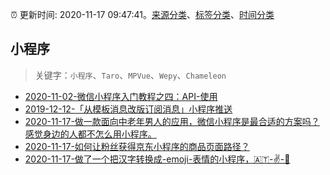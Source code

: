 :alarm_clock: 更新时间: 2020-11-17 09:47:41。[来源分类](../README.md)、[标签分类](../TAGS.md)、[时间分类](../TIMELINE.md)

## 小程序


> 关键字：`小程序`、`Taro`、`MPVue`、`Wepy`、`Chameleon`



- [2020-11-02-微信小程序入门教程之四：API-使用](http://www.ruanyifeng.com/blog/2020/11/wechat-miniprogram-tutorial-part-four.html) 
- [2019-12-12-「从模板消息改版订阅消息」小程序推送](https://juejin.im/post/5df03c3551882512243f9292) 
- [2020-11-17-做一款面向中老年男人的应用，微信小程序是最合适的方案吗？感觉身边的人都不怎么用小程序。](https://www.v2ex.com/t/726295) 
- [2020-11-17-如何让粉丝获得京东小程序的商品页面路径？](https://www.v2ex.com/t/726277) 
- [2020-11-17-做了一个把汉字转换成-emoji-表情的小程序，🇦🇹-✌-🤲](https://www.v2ex.com/t/726275) 